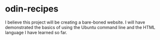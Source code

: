 # odin-recipes

I believe this project will be creating a bare-boned website. I will have demonstrated the basics of using the Ubuntu command line and the HTML language I have learned so far.